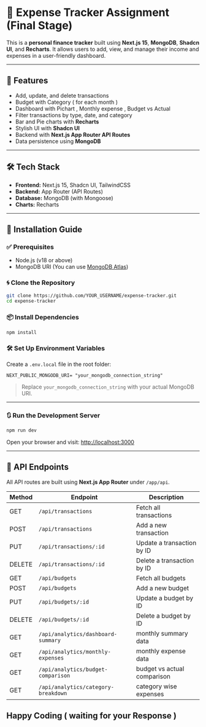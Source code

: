 # 💸 Expense Tracker Assignment (Final Stage)

This is a **personal finance tracker** built using **Next.js 15**, **MongoDB**, **Shadcn UI**, and **Recharts**. It allows users to add, view, and manage their income and expenses in a user-friendly dashboard.

---

## 🚀 Features

* Add, update, and delete transactions
* Budget with Category ( for each month )
* Dashboard with Pichart , Monthly expense , Budget vs Actual 
* Filter transactions by type, date, and category
* Bar and Pie charts with **Recharts**
* Stylish UI with **Shadcn UI**
* Backend with **Next.js App Router API Routes**
* Data persistence using **MongoDB**

---

## 🛠️ Tech Stack

* **Frontend:** Next.js 15, Shadcn UI, TailwindCSS
* **Backend:** App Router (API Routes)
* **Database:** MongoDB (with Mongoose)
* **Charts:** Recharts

---

## 🧾 Installation Guide

### ✅ Prerequisites

* Node.js (v18 or above)
* MongoDB URI (You can use [MongoDB Atlas](https://www.mongodb.com/cloud/atlas))

### 🌀 Clone the Repository

```bash
git clone https://github.com/YOUR_USERNAME/expense-tracker.git
cd expense-tracker
```

### 📦 Install Dependencies

```bash
npm install
```

### 🛠️ Set Up Environment Variables

Create a `.env.local` file in the root folder:

```env
NEXT_PUBLIC_MONGODB_URI= "your_mongodb_connection_string"
```

> Replace `your_mongodb_connection_string` with your actual MongoDB URI.

---

### 🔃 Run the Development Server

```bash
npm run dev
```

Open your browser and visit: [http://localhost:3000](http://localhost:3000)

---

## 📡 API Endpoints

All API routes are built using **Next.js App Router** under `/app/api`.

| Method | Endpoint                           | Description                 |
| ------ |------------------------------------|-----------------------------|
| GET    | `/api/transactions`                | Fetch all transactions      |
| POST   | `/api/transactions`                | Add a new transaction       |
| PUT    | `/api/transactions/:id`            | Update a transaction by ID  |
| DELETE | `/api/transactions/:id`            | Delete a transaction by ID  |
| GET    | `/api/budgets`                     | Fetch all budgets           |
| POST   | `/api/budgets`                     | Add a new budget            |
| PUT    | `/api/budgets/:id`                 | Update a budget by ID       |
| DELETE | `/api/budgets/:id`                 | Delete a budget by ID       |
| GET    | `/api/analytics/dashboard-summary` | monthly summary data        |
| GET    | `/api/analytics/monthly-expenses`  | monthly expense data        |
| GET    | `/api/analytics/budget-comparison` | budget vs actual comparison |
| GET    | `/api/analytics/category-breakdown` | category wise expenses      |



## Happy Coding ( waiting for your Response )